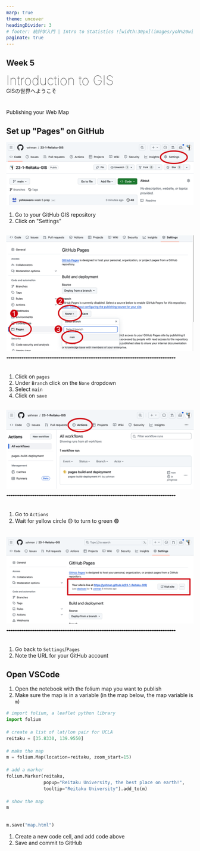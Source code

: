 ```yaml
---
marp: true
theme: uncover
headingDivider: 3
# footer: 統計学入門 | Intro to Statistics ![width:30px](images/yoh%20with%20globe.png)
paginate: true
---
```



<style>
small {font-size:0.8em}
medium {font-size:1.4em}
large {font-size:3.5em}
xlarge {font-size:4em}
gray {padding:20px;background-color:whitesmoke;font-weight:800;line-height:2.5}
red {color:red;font-weight:500;}
plum {padding:20px;background-color:plum;line-height:3;font-weight:800}
t1 { font-size:4em;font-weight:100;line-height:1}
xl { font-size:2.5em;font-weight:100;line-height:1}
xls { font-size:1.5em;font-weight:100;line-height:1}
h1,h2,h3,h4,h5{}
section {font-size:2em;font-weight:300;}
left {text-align:left;}
latex {font-size:2em;color:#444;line-height:1;font-weight:lighter}

.small {font-size:0.6em}
.large {font-size:2em}
.gray {padding:20px;background-color:whitesmoke;}
.plum {padding:20px;background-color:plum;}
hr{ border:1px dashed #ccc;width:90%;margin-bottom:40px}
</style>


## Week 5

<xl>
Introduction to GIS 
</xl>

<br>
GISの世界へようこそ

#

Publishing your Web Map

## Set up "Pages" on GitHub
![width:800](images/s1.png)
1. Go to your GitHub GIS repository
1. Click on "Settings"

## 
![width:550](images/s2.png)
<hr>

1. Click on `pages`
1. Under `Branch` click on the `None` dropdown
1. Select `main`
1. Click on `save`

##
![width:800](images/s3.png)
<hr>

1. Go to `Actions`
1. Wait for yellow circle 🟡 to turn to green 🟢

##

![width:800](images/s4.png)
<hr>

1. Go back to `Settings`/`Pages`
1. Note the URL for your GitHub account

## Open VSCode

1. Open the notebook with the folium map you want to publish
1. Make sure the map is in a variable (in the map below, the map variable is `m`)

```python
# import folium, a leaflet python library
import folium

# create a list of lat/lon pair for UCLA
reitaku = [35.8330, 139.9550]

# make the map
m = folium.Map(location=reitaku, zoom_start=15)

# add a marker
folium.Marker(reitaku, 
              popup="Reitaku University, the best place on earth!", 
              tooltip="Reitaku University").add_to(m)

# show the map
m
```

## 
```python
m.save("map.html")
```

1. Create a new code cell, and add code above
1. Save and commit to GitHub
